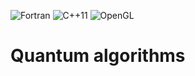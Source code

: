 ![Fortran](https://img.shields.io/badge/Fortran-2003-blue)
![C++11](https://img.shields.io/badge/C%2B%2B-11-blue)
![OpenGL](https://img.shields.io/badge/OpenGL-4.1-blue)

# Quantum algorithms


